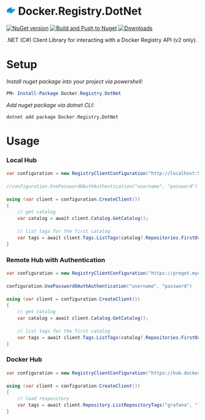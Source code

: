 # ![docker icon](https://raw.githubusercontent.com/ChangemakerStudios/Docker.Registry.DotNet/develop/assets/docker_registry_dotnet-24p.png) Docker.Registry.DotNet

[![NuGet version](https://badge.fury.io/nu/Docker.Registry.DotNet.svg)](https://badge.fury.io/nu/Docker.Registry.DotNet)
[![Build and Push to Nuget](https://github.com/ChangemakerStudios/Docker.Registry.DotNet/actions/workflows/publish.yml/badge.svg)](https://github.com/ChangemakerStudios/Docker.Registry.DotNet/actions/workflows/publish.yml)
[![Downloads](https://img.shields.io/nuget/dt/Docker.Registry.DotNet.svg?logo=nuget&color=purple)](https://www.nuget.org/packages/Docker.Registry.DotNet)

.NET (C#) Client Library for interacting with a Docker Registry API (v2 only).

# Setup
*Install nuget package into your project via powershell:*
```powershell
PM> Install-Package Docker.Registry.DotNet
```

*Add nuget package via dotnet CLI:*
```
dotnet add package Docker.Registry.DotNet
```

# Usage

### Local Hub

```csharp
var configuration = new RegistryClientConfiguration("http://localhost:5000");

//configuration.UsePasswordOAuthAuthentication("username", "password")

using (var client = configuration.CreateClient())
{
    // get catalog
    var catalog = await client.Catalog.GetCatalog();

    // list tags for the first catalog
    var tags = await client.Tags.ListTags(catalog?.Repositories.FirstOrDefault());
}
```

### Remote Hub with Authentication

```csharp
var configuration = new RegistryClientConfiguration("https://proget.mycompany.com");

configuration.UsePasswordOAuthAuthentication("username", "password")

using (var client = configuration.CreateClient())
{
    // get catalog
    var catalog = await client.Catalog.GetCatalog();

    // list tags for the first catalog
    var tags = await client.Tags.ListTags(catalog?.Repositories.FirstOrDefault());
}
```

### Docker Hub

```csharp
var configuration = new RegistryClientConfiguration("https://hub.docker.com");

using (var client = configuration.CreateClient())
{
    // load respository
    var tags = await client.Repository.ListRepositoryTags("grafana", "loki-docker-driver");
}
```